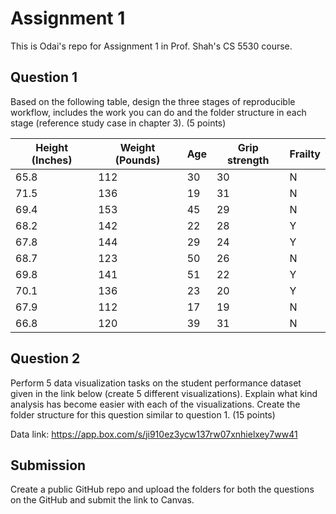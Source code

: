 # Assignment 1

This is Odai's repo for Assignment 1 in Prof. Shah's CS 5530 course.

## Question 1

Based on the following table, design the three stages of reproducible workflow, includes the work you
can do and the folder structure in each stage (reference study case in chapter 3). (5 points)

|     Height   (Inches)     |     Weight   (Pounds)     |     Age     |     Grip   strength     |     Frailty     |
|---------------------------|---------------------------|-------------|-------------------------|-----------------|
|     65.8                  |     112                   |     30      |     30                  |     N           |
|     71.5                  |     136                   |     19      |     31                  |     N           |
|     69.4                  |     153                   |     45      |     29                  |     N           |
|     68.2                  |     142                   |     22      |     28                  |     Y           |
|     67.8                  |     144                   |     29      |     24                  |     Y           |
|     68.7                  |     123                   |     50      |     26                  |     N           |
|     69.8                  |     141                   |     51      |     22                  |     Y           |
|     70.1                  |     136                   |     23      |     20                  |     Y           |
|     67.9                  |     112                   |     17      |     19                  |     N           |
|     66.8                  |     120                   |     39      |     31                  |     N           |

## Question 2

Perform 5 data visualization tasks on the student performance dataset given in the link below (create
5 different visualizations). Explain what kind analysis has become easier with each of the visualizations.
Create the folder structure for this question similar to question 1. (15 points)

Data link: https://app.box.com/s/ji910ez3ycw137rw07xnhielxey7ww41

## Submission

Create a public GitHub repo and upload the folders for both the questions on the GitHub and submit the
link to Canvas.